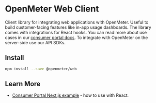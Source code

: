 # OpenMeter Web Client

Client library for integrating web applications with OpenMeter. Useful to build customer-facing features like in-app usage dashboards. The library comes with integrations for React hooks. You can read more about use cases in our [consumer portal docs](https://openmeter.io/docs/monetize/dashboard/portal-developer-guide). To integrate with OpenMeter on the server-side use our API SDKs.

## Install

```sh
npm install --save @openmeter/web
```

## Learn More

- [Consumer Portal Next.js example](../../../examples/consumer-dashboard-nextjs/) - how to use with React.
